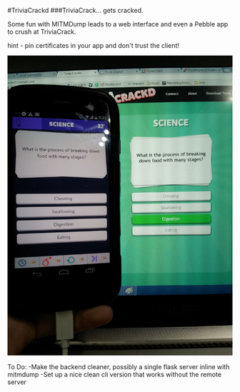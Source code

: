 #TriviaCrackd
###TriviaCrack... gets cracked.

Some fun with MITMDump leads to a web interface and even a Pebble app to crush at TriviaCrack.

hint - pin certificates in your app and don't trust the client!

![images/screenshot.jpg](images/screenshot.jpg)


To Do:
-Make the backend cleaner, possibly a single flask server inline with mitmdump
-Set up a nice clean cli version that works without the remote server
